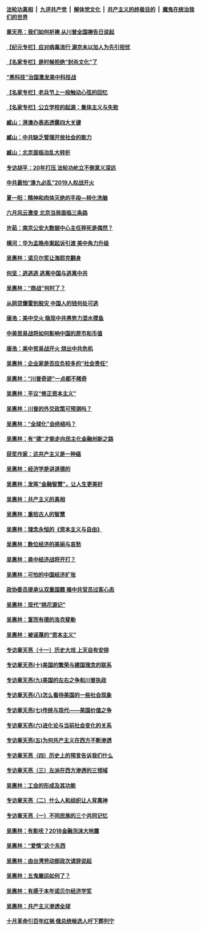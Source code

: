 ####  [法轮功真相](../../../../basic/blob/master/README.md?t=06221202) &nbsp;|&nbsp; [九评共产党](../../../../9ping.md/blob/master/README.md?t=06221202) &nbsp;|&nbsp; [解体党文化](../../../../jtdwh.md/blob/master/README.md?t=06221202)  &nbsp;|&nbsp; [共产主义的终极目的](../../../../gczydzjmd.md/blob/master/README.md?t=06221202) &nbsp;|&nbsp; [魔鬼在统治我们的世界](../../../../mgztzwmdsj.md/blob/master/README.md?t=06221202) 

#### [章天亮：我们如何祈祷 从川普全国祷告日说起](../pages/nsc423/n11944627.md?t=06221202) 

#### [【纪元专栏】应对病毒流行 渥京未以加人为先引担忧](../pages/nsc423/n11875714.md?t=06221202) 

#### [【名家专栏】是时候拒绝“封杀文化”了](../pages/nsc423/n11814093.md?t=06221202) 

#### [“黑科技”治国激发美中科技战](../pages/nsc423/n11638056.md?t=06221202) 

#### [【名家专栏】老兵节上一段触动心弦的回忆](../pages/nsc423/n11646016.md?t=06221202) 

#### [【名家专栏】公立学校的起源：集体主义与失败](../pages/nsc423/n11601833.md?t=06221202) 

#### [臧山：港澳办表态透露四大关键](../pages/nsc423/n11421628.md?t=06221202) 

#### [臧山：中共缺乏管理开放社会的能力](../pages/nsc423/n11407457.md?t=06221202) 

#### [臧山：北京面临治乱大转折](../pages/nsc423/n11406895.md?t=06221202) 

#### [专访胡平：20年打压 法轮功屹立不倒意义深远](../pages/nsc423/n11398800.md?t=06221202) 

#### [中共最怕“逢九必乱”2019人权战开火](../pages/nsc423/n11385248.md?t=06221202) 

#### [夏一阳：精神和肉体灭绝的手段—转化洗脑](../pages/nsc423/n11368250.md?t=06221202) 

#### [六月风云激变 北京当局面临三条路](../pages/nsc423/n11313668.md?t=06221202) 

#### [许茹：南京公安大数据中心主任猝死是偶然？](../pages/nsc423/n11064744.md?t=06221202) 

#### [横河：华为孟晚舟案起诉引渡 美中角力升级](../pages/nsc423/n11027230.md?t=06221202) 

#### [吴惠林：诺贝尔奖让海耶克翻身](../pages/nsc423/n10890049.md?t=06221202) 

#### [何坚：逃逃逃 逃离中国与逃离中共](../pages/nsc423/n10592891.md?t=06221202) 

#### [吴惠林：“商战”何时了？](../pages/nsc423/n10573558.md?t=06221202) 

#### [从网贷爆雷到股灾 中国人的钱何处可逃](../pages/nsc423/n10572800.md?t=06221202) 

#### [唐浩：美中交火 隐现中共黑势力混水摸鱼](../pages/nsc423/n10544040.md?t=06221202) 

#### [中美贸易战将如何影响中国的房市和币值](../pages/nsc423/n10543697.md?t=06221202) 

#### [唐浩：美中贸易战开火 烧出中共危机](../pages/nsc423/n10540126.md?t=06221202) 

#### [吴惠林：企业家是否应负较多的“社会责任”](../pages/nsc423/n10535022.md?t=06221202) 

#### [吴惠林：“川普奇迹”一点都不稀奇](../pages/nsc423/n10512808.md?t=06221202) 

#### [吴惠林：平议“修正资本主义”](../pages/nsc423/n10495724.md?t=06221202) 

#### [吴惠林：川普的外交政策可预测吗？](../pages/nsc423/n10462387.md?t=06221202) 

#### [吴惠林：“全球化”会终结吗？](../pages/nsc423/n10452838.md?t=06221202) 

#### [吴惠林：有“德”才能走向民主化金融创新之路](../pages/nsc423/n10432292.md?t=06221202) 

#### [获奖作家：这共产主义是一种癌](../pages/nsc423/n10431541.md?t=06221202) 

#### [吴惠林：经济学是讲道德的](../pages/nsc423/n10398014.md?t=06221202) 

#### [吴惠林：发挥“金融智慧”，让人生更美好](../pages/nsc423/n10375019.md?t=06221202) 

#### [吴惠林：共产主义的真相](../pages/nsc423/n10351394.md?t=06221202) 

#### [吴惠林：重拾古人的智慧](../pages/nsc423/n10337691.md?t=06221202) 

#### [吴惠林：理念永恒的《资本主义与自由》](../pages/nsc423/n10316274.md?t=06221202) 

#### [吴惠林：数位经济的美丽与哀愁](../pages/nsc423/n10292946.md?t=06221202) 

#### [吴惠林：美中经济战将开打？](../pages/nsc423/n10258825.md?t=06221202) 

#### [吴惠林：可怕的中国经济扩张](../pages/nsc423/n10219147.md?t=06221202) 

#### [政协委员提承认双重国籍 揭中共官员过客心态](../pages/nsc423/n10208809.md?t=06221202) 

#### [吴惠林：现代“桃花源记”](../pages/nsc423/n10185234.md?t=06221202) 

#### [吴惠林：富而有德的洛克斐勒](../pages/nsc423/n10142264.md?t=06221202) 

#### [吴惠林：被诬蔑的“资本主义”](../pages/nsc423/n10124816.md?t=06221202) 

#### [专访章天亮（十一）历史大戏 上天自有安排](../pages/nsc423/n10094905.md?t=06221202) 

#### [专访章天亮(十)美国的繁荣与建国理念的联系](../pages/nsc423/n10094899.md?t=06221202) 

#### [专访章天亮(九)美国的左右之争和川普执政](../pages/nsc423/n10094889.md?t=06221202) 

#### [专访章天亮(八)怎么看待美国的一些社会现象](../pages/nsc423/n10094857.md?t=06221202) 

#### [专访章天亮(七)传统与现代——美国价值之争](../pages/nsc423/n10093140.md?t=06221202) 

#### [专访章天亮(六)进化论与当前社会变化的关系](../pages/nsc423/n10092036.md?t=06221202) 

#### [专访章天亮(五)为何共产主义在西方不断渗透](../pages/nsc423/n10083620.md?t=06221202) 

#### [专访章天亮（四）历史上的预言告诉我们什么](../pages/nsc423/n10083606.md?t=06221202) 

#### [专访章天亮（三）左派在西方渗透的三领域](../pages/nsc423/n10081115.md?t=06221202) 

#### [吴惠林：工会的形成及其功能](../pages/nsc423/n10080633.md?t=06221202) 

#### [专访章天亮（二）什么人和组织让人背离神](../pages/nsc423/n10076637.md?t=06221202) 

#### [专访章天亮（一）不同民族的三个共同记忆](../pages/nsc423/n10074188.md?t=06221202) 

#### [吴惠林：有影呒？2018金融泡沫大地震](../pages/nsc423/n10040534.md?t=06221202) 

#### [吴惠林：“爱情”这个东西](../pages/nsc423/n10019423.md?t=06221202) 

#### [吴惠林：由台湾劳动部政次请辞说起](../pages/nsc423/n9979679.md?t=06221202) 

#### [吴惠林：五鬼搬运如何了？](../pages/nsc423/n9925338.md?t=06221202) 

#### [吴惠林：有感于本年诺贝尔经济学奖](../pages/nsc423/n9871883.md?t=06221202) 

#### [吴惠林：共产主义渗透全球](../pages/nsc423/n9812748.md?t=06221202) 

#### [十月革命引百年红祸 俄总统候选人吁下葬列宁](../pages/nsc423/n9810182.md?t=06221202) 

